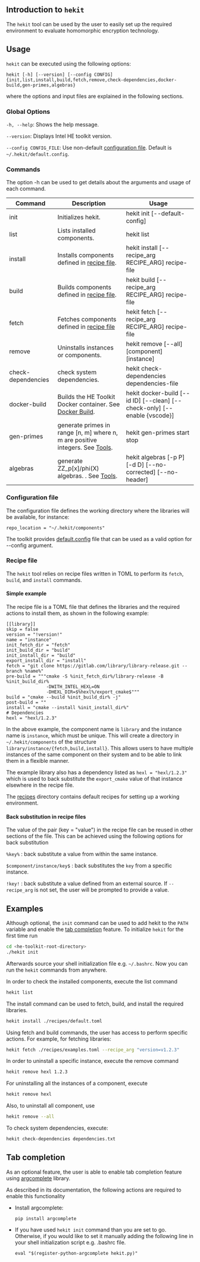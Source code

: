 ## Introduction to `hekit`
The `hekit` tool can be used by the user to easily set up the required
environment to evaluate homomorphic encryption technology.

## Usage
`hekit` can be executed using the following options:
```
hekit [-h] [--version] [--config CONFIG] {init,list,install,build,fetch,remove,check-dependencies,docker-build,gen-primes,algebras}
```
where the options and input files are explained in the following sections.

### Global Options

`-h, --help`: Shows the help message.

`--version`: Displays Intel HE toolkit version.

`--config CONFIG_FILE`: Use non-default [configuration
file](#configuration-file).  Default is `~/.hekit/default.config`.

### Commands
The option -h can be used to get details about the arguments and usage of each command.

| Command | Description | Usage
|-----------|-----------|-----------|
| init | Initializes hekit. | hekit init [--default-config]
| list | Lists installed components. |  hekit list
| install | Installs components defined in [recipe file](#recipe-file). | hekit install [--recipe_arg RECIPE_ARG] recipe-file
| build | Builds components defined in [recipe file](#recipe-file). | hekit build [--recipe_arg RECIPE_ARG] recipe-file
| fetch | Fetches components defined in [recipe file](#recipe-file) | hekit fetch [--recipe_arg RECIPE_ARG] recipe-file
| remove | Uninstalls instances or components. | hekit remove [--all] [component] [instance]
| check-dependencies | check system dependencies. | hekit check-dependencies dependencies-file
| docker-build | Builds the HE Toolkit Docker container. See [Docker Build](../docker/README.md). | hekit docker-build [--id ID] [--clean] [--check-only] [--enable {vscode}]
| gen-primes | generate primes in range [n, m] where n, m are positive integers. See [Tools](./tools/README.md). | hekit gen-primes start stop
| algebras  | generate ZZ_p[x]/phi(X) algebras. . See [Tools](./tools/README.md). | hekit algebras [-p P] [-d D] [--no-corrected] [--no-header]

### Configuration file

The configuration file defines the working directory where the libraries will
be available, for instance:
```
repo_location = "~/.hekit/components"
```
The toolkit provides [default.config](../default.config) file that can be used
as a valid option for --config argument.

### Recipe file
The `hekit` tool relies on recipe files written in TOML to perform its `fetch`,
`build`, and `install` commands.

#### Simple example
The recipe file is a TOML file that defines the libraries and the required
actions to install them, as shown in the following example:
```
[[library]]
skip = false
version = "!version!"
name = "instance"
init_fetch_dir = "fetch"
init_build_dir = "build"
init_install_dir = "build"
export_install_dir = "install"
fetch = "git clone https://gitlab.com/library/library-release.git --branch %name%"
pre-build = """cmake -S %init_fetch_dir%/library-release -B %init_build_dir%
               -DWITH_INTEL_HEXL=ON
               -DHEXL_DIR=$%hexl%/export_cmake$"""
build = "cmake --build %init_build_dir% -j"
post-build = ""
install = "cmake --install %init_install_dir%"
# Dependencies
hexl = "hexl/1.2.3"
```
In the above example, the component name is `library` and the instance name is
`instance`, which must be unique. This will create a directory in
`~/.hekit/components` of the structure
`library/instance/{fetch,build,install}`.  This allows users to have multiple
instances of the same component on their system and to be able to link them in
a flexible manner.

The example library also has a dependency listed as `hexl = "hexl/1.2.3"` which
is used to back substitute the `export_cmake` value of that instance elsewhere
in the recipe file.

The [recipes](../recipes/) directory contains default recipes for setting up a
working environment.

#### Back substitution in recipe files
The value of the pair (key = "value") in the recipe file can be reused in other
sections of the file. This can be achieved using the following options for back
substitution

`%key%` : back substitute a value from within the same instance.

`$component/instance/key$` : back substitutes the `key` from a specific instance.

`!key!` : back substitute a value defined from an external source. If
`--recipe_arg` is not set, the user will be prompted to provide a value.

## Examples

Although optional, the `init` command can be used to add hekit to the `PATH`
variable and enable the [tab completion](#tab-completion) feature.
To initialize `hekit` for the first time run
```bash
cd <he-toolkit-root-directory>
./hekit init
```
Afterwards source your shell initialization file e.g. `~/.bashrc`. Now you can
run the `hekit` commands from anywhere.

In order to check the installed components, execute the list command
```bash
hekit list
```

The install command can be used to fetch, build, and install the required
libraries.
```bash
hekit install ./recipes/default.toml
```

Using fetch and build commands, the user has access to perform specific
actions. For example, for fetching libraries:
```bash
hekit fetch ./recipes/examples.toml --recipe_arg "version=v1.2.3"
```

In order to uninstall a specific instance, execute the remove command
```bash
hekit remove hexl 1.2.3
```

For uninstalling all the instances of a component, execute
```bash
hekit remove hexl
```

Also, to uninstall all component, use
```bash
hekit remove --all
```

To check system dependencies, execute:
```bash
hekit check-dependencies dependencies.txt
```

## Tab completion
As an optional feature, the user is able to enable tab completion feature using
[argcomplete](https://kislyuk.github.io/argcomplete/) library.

As described in its documentation, the following actions are required to
enable this functionality
- Install argcomplete:
  ```
  pip install argcomplete
  ```

- If you have used `hekit init` command than you are set to go. Otherwise, if
  you would like to set it manually adding the following line in your shell
  initialization script e.g. .bashrc file.
  ```
  eval "$(register-python-argcomplete hekit.py)"
  ```
